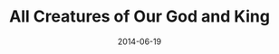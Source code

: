 ---
layout: music 
title: "All Creatures of Our God and King"
date: 2014-06-19 
description: "A twist on the classic hymn from the \"Meaning\" series."
sc-permalink-url: "http://soundcloud.com/crdschurch/all-creatures-of-our-god-and"
audio: "http://s3.amazonaws.com/crossroads-media/music/audio/All%20Creatures%20Of%20Our%20God%20And%20King.mp3"
audio-duration: "00:00"
src: "http://s3.amazonaws.com/crossroads-media/images/AllCreatures_small.jpg"
---